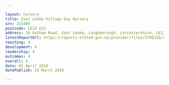 ```yaml
---

layout: nursery
title: East Leake Village Day Nursery
urn: 253405
postcode: LE12 6JG
address: 20 Gotham Road, East Leake, Loughborough, Leicestershire, LE12 6JG
latestReportUrl: https://reports.ofsted.gov.uk/provider/files/2766315/urn/253405.pdf
teaching: 4
development: 4
leadership: 4
outcomes: 4
overall: 4
date: 01 April 2018 
datePublish: 15 March 2018

---
```

